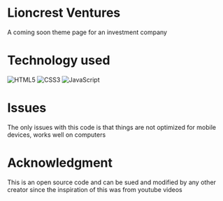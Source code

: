 # Lioncrest Ventures
A coming soon theme page for an investment company

# Technology used
![HTML5](https://img.shields.io/badge/html5-%23E34F26.svg?style=for-the-badge&logo=html5&logoColor=white)
![CSS3](https://img.shields.io/badge/css3-%231572B6.svg?style=for-the-badge&logo=css3&logoColor=white)
![JavaScript](https://img.shields.io/badge/javascript-%23323330.svg?style=for-the-badge&logo=javascript&logoColor=%23F7DF1E)

# Issues
The only issues with this code is that things are not optimized for mobile devices, works well on computers

# Acknowledgment
This is an open source code and can be sued and modified by any other creator since the inspiration of this was from youtube videos

